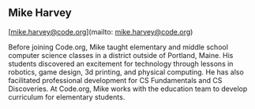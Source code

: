 ## Mike Harvey

[mike.harvey@code.org](mailto: mike.harvey@code.org)

Before joining Code.org, Mike taught elementary and middle school computer science classes in a district outside of Portland, Maine. His students discovered an excitement for technology through lessons in robotics, game design, 3d printing, and physical computing. He has also facilitated professional development for CS Fundamentals and CS Discoveries. At Code.org, Mike works with the education team to develop curriculum for elementary students.
